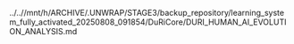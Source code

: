../..//mnt/h/ARCHIVE/.UNWRAP/STAGE3/backup_repository/learning_system_fully_activated_20250808_091854/DuRiCore/DURI_HUMAN_AI_EVOLUTION_ANALYSIS.md